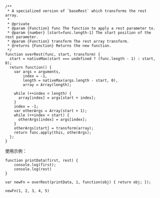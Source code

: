 

    /**
     * A specialized version of `baseRest` which transforms the rest array.
     *
     * @private
     * @param {Function} func The function to apply a rest parameter to.
     * @param {number} [start=func.length-1] The start position of the rest parameter.
     * @param {Function} transform The rest array transform.
     * @returns {Function} Returns the new function.
     */
    function overRest(func, start, transform) {
      start = nativeMax(start === undefined ? (func.length - 1) : start, 0);
      return function() {
        var args = arguments,
            index = -1,
            length = nativeMax(args.length - start, 0),
            array = Array(length);

        while (++index < length) {
          array[index] = args[start + index];
        }
        index = -1;
        var otherArgs = Array(start + 1);
        while (++index < start) {
          otherArgs[index] = args[index];
        }
        otherArgs[start] = transform(array);
        return func.apply(this, otherArgs);
      };
    }


使用示例：
    
    function printData(first, rest) {
        console.log(first);
        console.log(rest)
    }    

    var newFn = overRest(printData, 1, function(obj) { return obj; });

    newFn(1, 2, 3, 4, 5)